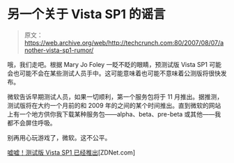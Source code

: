 # 另一个关于 Vista SP1 的谣言

> 原文：<https://web.archive.org/web/http://techcrunch.com:80/2007/08/07/another-vista-sp1-rumor/>

哦，我们走吧。根据 Mary Jo Foley 一眨不眨的眼睛，预测试版 Vista SP1 可能会也可能不会在某些测试人员手中。这可能意味着也可能不意味着公测版将很快发布。

微软告诉早期测试人员，如果一切顺利，第一个服务包将于 11 月推出。据推测，测试版将在大约一个月前的和 2009 年的之间的某个时间推出。直到微软的网站上有一个地方供你我下载某种服务包——alpha、beta、pre-beta 或其他——我都不会屏住呼吸。

别再用心玩游戏了，微软。这不公平。

[嘘嘘！测试版 Vista SP1 已经推出](https://web.archive.org/web/20160330081328/http://blogs.zdnet.com/microsoft/?p=627)[ZDNet.com]